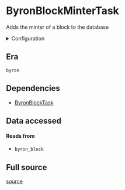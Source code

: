 # ByronBlockMinterTask
Adds the minter of a block to the database


<details>
    <summary>Configuration</summary>

```rust
#[derive(Debug, Clone, Copy, serde::Deserialize, serde::Serialize)]
pub struct ReadonlyConfig {
    pub readonly: bool,
}

```
</details>


## Era
` byron `

## Dependencies

   * [ByronBlockTask](./ByronBlockTask)


## Data accessed
#### Reads from

   * ` byron_block `


## Full source
[source](https://github.com/dcSpark/carp/tree/main/indexer/tasks/src/byron/byron_block_minter.rs)
